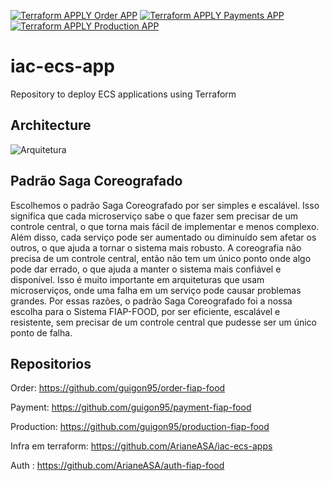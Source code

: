
[![Terraform APPLY Order APP](https://github.com/ArianeASA/iac-ecs-apps/actions/workflows/terraform_apply_order.yml/badge.svg?branch=master)](https://github.com/ArianeASA/iac-ecs-apps/actions/workflows/terraform_apply_order.yml)
[![Terraform APPLY Payments APP](https://github.com/ArianeASA/iac-ecs-apps/actions/workflows/terraform_apply_payments.yml/badge.svg?branch=master)](https://github.com/ArianeASA/iac-ecs-apps/actions/workflows/terraform_apply_payments.yml)
[![Terraform APPLY Production APP](https://github.com/ArianeASA/iac-ecs-apps/actions/workflows/terraform_apply_production.yml/badge.svg?branch=master)](https://github.com/ArianeASA/iac-ecs-apps/actions/workflows/terraform_apply_production.yml)
# iac-ecs-app
Repository to deploy ECS applications using Terraform

## Architecture

![Arquitetura](https://github.com/ArianeASA/iac-ecs-apps/assets/84243254/07d85ed0-c641-4933-8ca8-cd52746ca2ce)

## Padrão Saga Coreografado

Escolhemos o padrão Saga Coreografado por ser simples e escalável. Isso significa que cada microserviço sabe o que fazer sem precisar de um controle central, o que torna mais fácil de implementar e menos complexo. Além disso, cada serviço pode ser aumentado ou diminuído sem afetar os outros, o que ajuda a tornar o sistema mais robusto.
A coreografia não precisa de um controle central, então não tem um único ponto onde algo pode dar errado, o que ajuda a manter o sistema mais confiável e disponível. Isso é muito importante em arquiteturas que usam microserviços, onde uma falha em um serviço pode causar problemas grandes.
Por essas razões, o padrão Saga Coreografado foi a nossa escolha para o Sistema FIAP-FOOD, por ser eficiente, escalável e resistente, sem precisar de um controle central que pudesse ser um único ponto de falha.

## Repositorios

Order: https://github.com/guigon95/order-fiap-food

Payment: https://github.com/guigon95/payment-fiap-food

Production: https://github.com/guigon95/production-fiap-food

Infra em terraform: https://github.com/ArianeASA/iac-ecs-apps

Auth : https://github.com/ArianeASA/auth-fiap-food
